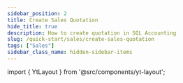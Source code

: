 ```yaml
---
sidebar_position: 2
title: Create Sales Quotation
hide_title: true
description: How to create quotation in SQL Accounting
slug: /quick-start/sales/create-sales-quotation
tags: ["Sales"]
sidebar_class_name: hidden-sidebar-items
---
```


import { YtLayout } from '@src/components/yt-layout';

<YtLayout 
url="https://www.youtube.com/embed/lRYrv0OEwi4?autoplay=1"
videoId="lRYrv0OEwi4"
  title="Sales Quotation"
/>